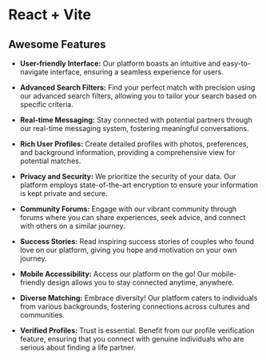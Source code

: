 # React + Vite

## Awesome Features

- **User-friendly Interface:** Our platform boasts an intuitive and easy-to-navigate interface, ensuring a seamless experience for users.

- **Advanced Search Filters:** Find your perfect match with precision using our advanced search filters, allowing you to tailor your search based on specific criteria.

- **Real-time Messaging:** Stay connected with potential partners through our real-time messaging system, fostering meaningful conversations.

- **Rich User Profiles:** Create detailed profiles with photos, preferences, and background information, providing a comprehensive view for potential matches.

- **Privacy and Security:** We prioritize the security of your data. Our platform employs state-of-the-art encryption to ensure your information is kept private and secure.

- **Community Forums:** Engage with our vibrant community through forums where you can share experiences, seek advice, and connect with others on a similar journey.

- **Success Stories:** Read inspiring success stories of couples who found love on our platform, giving you hope and motivation on your own journey.

- **Mobile Accessibility:** Access our platform on the go! Our mobile-friendly design allows you to stay connected anytime, anywhere.

- **Diverse Matching:** Embrace diversity! Our platform caters to individuals from various backgrounds, fostering connections across cultures and communities.

- **Verified Profiles:** Trust is essential. Benefit from our profile verification feature, ensuring that you connect with genuine individuals who are serious about finding a life partner.
